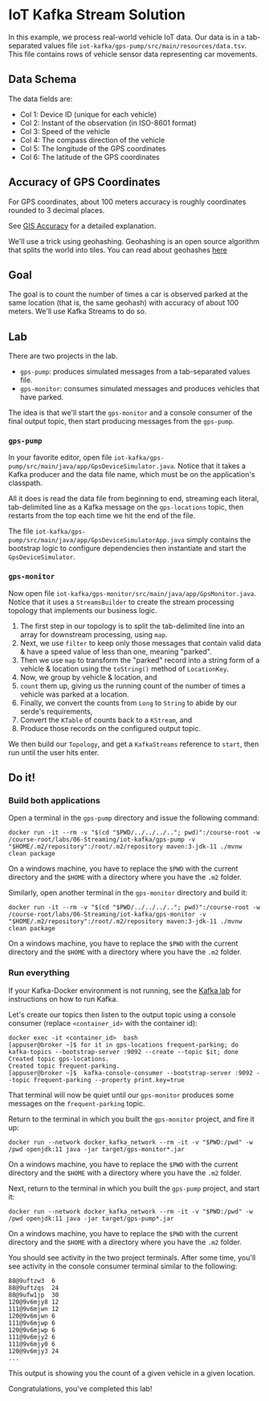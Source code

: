 # IoT Kafka Stream Solution

In this example, we process real-world vehicle IoT data. Our data is in a tab-separated values
file `iot-kafka/gps-pump/src/main/resources/data.tsv`. This file contains rows of vehicle sensor data representing car
movements.

## Data Schema

The data fields are:

- Col 1: Device ID (unique for each vehicle)
- Col 2: Instant of the observation (in ISO-8601 format)
- Col 3: Speed of the vehicle
- Col 4: The compass direction of the vehicle
- Col 5: The longitude of the GPS coordinates
- Col 6: The latitude of the GPS coordinates

## Accuracy of GPS Coordinates

For GPS coordinates, about 100 meters accuracy is roughly coordinates rounded to 3 decimal places.

See [GIS Accuracy](https://gis.stackexchange.com/questions/8650/measuring-accuracy-of-latitude-and-longitude) for a
detailed explanation.

We'll use a trick using geohashing. Geohashing is an open source algorithm that splits the world into tiles. You can
read about geohashes [here](https://en.wikipedia.org/wiki/Geohash)

## Goal

The goal is to count the number of times a car is observed parked at the same location (that is, the same geohash) with
accuracy of about 100 meters. We'll use Kafka Streams to do so.

## Lab

There are two projects in the lab.

* `gps-pump`: produces simulated messages from a tab-separated values file.
* `gps-monitor`: consumes simulated messages and produces vehicles that have parked.

The idea is that we'll start the `gps-monitor` and a console consumer of the final output topic, then start producing
messages from the `gps-pump`.

### `gps-pump`

In your favorite editor, open file `iot-kafka/gps-pump/src/main/java/app/GpsDeviceSimulator.java`. Notice that it takes
a Kafka producer and the data file name, which must be on the application's classpath.

All it does is read the data file from beginning to end, streaming each literal, tab-delimited line as a Kafka message
on the `gps-locations` topic, then restarts from the top each time we hit the end of the file.

The file `iot-kafka/gps-pump/src/main/java/app/GpsDeviceSimulatorApp.java` simply contains the bootstrap logic to
configure dependencies then instantiate and start the `GpsDeviceSimulator`.

### `gps-monitor`

Now open file `iot-kafka/gps-monitor/src/main/java/app/GpsMonitor.java`. Notice that it uses a `StreamsBuilder` to
create the stream processing topology that implements our business logic.

1. The first step in our topology is to split the tab-delimited line into an array for downstream processing,
   using `map`.
2. Next, we use `filter` to keep only those messages that contain valid data & have a speed value of less than one,
   meaning "parked".
3. Then we use `map` to transform the "parked" record into a string form of a vehicle & location using the `toString()`
   method of `LocationKey`.
4. Now, we group by vehicle & location, and
5. `count` them up, giving us the running count of the number of times a vehicle was parked at a location.
6. Finally, we convert the counts from `Long` to `String` to abide by our serde's requirements,
7. Convert the `KTable` of counts back to a `KStream`, and
8. Produce those records on the configured output topic.

We then build our `Topology`, and get a `KafkaStreams` reference to `start`, then run until the user hits enter.

## Do it!

### Build both applications

Open a terminal in the `gps-pump` directory and issue the following command:

```shell
docker run -it --rm -v "$(cd "$PWD/../../../.."; pwd)":/course-root -w /course-root/labs/06-Streaming/iot-kafka/gps-pump -v "$HOME/.m2/repository":/root/.m2/repository maven:3-jdk-11 ./mvnw clean package
```

On a windows machine, you have to replace the `$PWD` with the current directory and the `$HOME` with a directory where you have the `.m2` folder.


Similarly, open another terminal in the `gps-monitor` directory and build it:

```shell
docker run -it --rm -v "$(cd "$PWD/../../../.."; pwd)":/course-root -w /course-root/labs/06-Streaming/iot-kafka/gps-monitor -v "$HOME/.m2/repository":/root/.m2/repository maven:3-jdk-11 ./mvnw clean package
```

On a windows machine, you have to replace the `$PWD` with the current directory and the `$HOME` with a directory where you have the `.m2` folder.


### Run everything

If your Kafka-Docker environment is not running, see the [Kafka lab](../../docker/start-kafka.md) for instructions on how to run Kafka.

Let's create our topics then listen to the output topic using a console consumer (replace `<container_id>` with the container id):

```shell
docker exec -it <container_id>  bash
[appuser@broker ~]$ for it in gps-locations frequent-parking; do kafka-topics --bootstrap-server :9092 --create --topic $it; done
Created topic gps-locations.
Created topic frequent-parking.
[appuser@broker ~]$  kafka-console-consumer --bootstrap-server :9092 --topic frequent-parking --property print.key=true
```

That terminal will now be quiet until our `gps-monitor` produces some messages on the `frequent-parking` topic.

Return to the terminal in which you built the `gps-monitor` project, and fire it up:

```shell
docker run --network docker_kafka_network --rm -it -v "$PWD:/pwd" -w /pwd openjdk:11 java -jar target/gps-monitor*.jar
```

On a windows machine, you have to replace the `$PWD` with the current directory and the `$HOME` with a directory where you have the `.m2` folder.

Next, return to the terminal in which you built the `gps-pump` project, and start it:

```shell
docker run --network docker_kafka_network --rm -it -v "$PWD:/pwd" -w /pwd openjdk:11 java -jar target/gps-pump*.jar
```

On a windows machine, you have to replace the `$PWD` with the current directory and the `$HOME` with a directory where you have the `.m2` folder.

You should see activity in the two project terminals. After some time, you'll see activity in the console consumer
terminal similar to the following:

```shell
88@9uftzw3	6
88@9uftzqs	24
88@9ufw1jp	30
120@9v6mjy8	12
111@9v6mjwn	12
120@9v6mjwn	6
111@9v6mjwp	6
120@9v6mjwp	6
111@9v6mjy2	6
111@9v6mjy0	6
120@9v6mjy3	24
...
```

This output is showing you the count of a given vehicle in a given location.

Congratulations, you've completed this lab!
